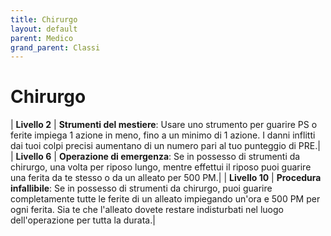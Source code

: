 ```yaml
---
title: Chirurgo
layout: default
parent: Medico
grand_parent: Classi
---
```


# **Chirurgo**

| **Livello 2**  | **Strumenti del mestiere**: Usare uno strumento per guarire PS o ferite impiega 1 azione in meno, fino a un minimo di 1 azione. I danni inflitti dai tuoi colpi precisi aumentano di un numero pari al tuo punteggio di PRE.|
| **Livello 6**  | **Operazione di emergenza**: Se in possesso di strumenti da chirurgo, una volta per riposo lungo, mentre effettui il riposo puoi guarire una ferita da te stesso o da un alleato per 500 PM.|
| **Livello 10**  | **Procedura infallibile**: Se in possesso di strumenti da chirurgo, puoi guarire completamente tutte le ferite di un alleato impiegando un'ora e 500 PM per ogni ferita. Sia te che l'alleato dovete restare indisturbati nel luogo dell'operazione per tutta la durata.|